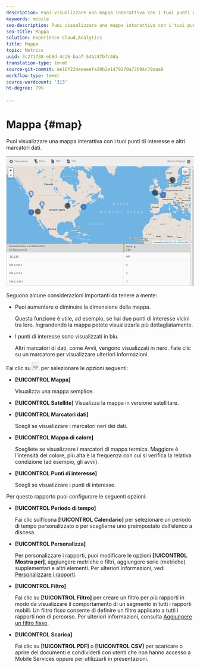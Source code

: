 ```yaml
---
description: Puoi visualizzare una mappa interattiva con i tuoi punti di interesse e altri marcatori dati.
keywords: mobile
seo-description: Puoi visualizzare una mappa interattiva con i tuoi punti di interesse e altri marcatori dati.
seo-title: Mappa
solution: Experience Cloud,Analytics
title: Mappa
topic: Metrics
uuid: 3c271738-eb8d-4c26-baaf-54b247bfc4da
translation-type: tm+mt
source-git-commit: ae16f224eeaeefa29b2e1479270a72694c79aaa0
workflow-type: tm+mt
source-wordcount: '313'
ht-degree: 79%

---
```



# Mappa {#map}

Puoi visualizzare una mappa interattiva con i tuoi punti di interesse e altri marcatori dati.

![](assets/map.png)

Seguono alcune considerazioni importanti da tenere a mente:

* Puoi aumentare o diminuire la dimensione della mappa.

   Questa funzione è utile, ad esempio, se hai due punti di interesse vicini tra loro. Ingrandendo la mappa potete visualizzarla più dettagliatamente.
* I punti di interesse sono visualizzati in blu.

   Altri marcatori di dati, come Avvii, vengono visualizzati in nero. Fate clic su un marcatore per visualizzare ulteriori informazioni.

Fai clic su ![livelli](assets/map_layers.png) per selezionare le opzioni seguenti:

* **[!UICONTROL Mappa]**

   Visualizza una mappa semplice.

* **[!UICONTROL Satellite]**
Visualizza la mappa in versione satellitare.

* **[!UICONTROL Marcatori dati]**

   Scegli se visualizzare i marcatori neri dei dati.

* **[!UICONTROL Mappa di calore]**

   Scegliete se visualizzare i marcatori di mappa termica. Maggiore è l’intensità del colore, più alta è la frequenza con cui si verifica la relativa condizione (ad esempio, gli avvii).

* **[!UICONTROL Punti di interesse]**

   Scegli se visualizzare i punti di interesse.

Per questo rapporto puoi configurare le seguenti opzioni:

* **[!UICONTROL Periodo di tempo]**

   Fai clic sull’icona **[!UICONTROL Calendario]** per selezionare un periodo di tempo personalizzato o per sceglierne uno preimpostato dall’elenco a discesa.

* **[!UICONTROL Personalizza]**

   Per personalizzare i rapporti, puoi modificare le opzioni **[!UICONTROL Mostra per]**, aggiungere metriche e filtri, aggiungere serie (metriche) supplementari e altri elementi. Per ulteriori informazioni, vedi [Personalizzare i rapporti](/help/using/usage/reports-customize/t-reports-customize.md).

* **[!UICONTROL Filtro]**

   Fai clic su **[!UICONTROL Filtro]** per creare un filtro per più rapporti in modo da visualizzare il comportamento di un segmento in tutti i rapporti mobili. Un filtro fisso consente di definire un filtro applicato a tutti i rapporti non di percorso. Per ulteriori informazioni, consulta [Aggiungere un filtro fisso](/help/using/usage/reports-customize/t-sticky-filter.md).

* **[!UICONTROL Scarica]**

   Fai clic su **[!UICONTROL PDF]** o **[!UICONTROL CSV]** per scaricare o aprire dei documenti e condividerli con utenti che non hanno accesso a Mobile Services oppure per utilizzarli in presentazioni.